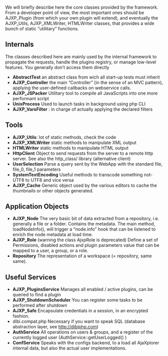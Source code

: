 We will briefly describe here the core classes provided by the framework. From a developer point of view, the most important ones should be AJXP_Plugin (from which your own plugin will extend), and eventually the AJXP_Utils, AJXP_XMLWriter, HTMLWriter classes, that provides a wide bunch of static “utilitary” functions.

## Internals
The classes described here are mainly used by the internal framework to propagate the requests, handle the plugins registry, or manage low-level features. You generally don’t access them directly

+ **AbstractTest** an abstract class from wich all start-up tests must inherit
+ **AJXP_Controller** the main “Controller” (in the sense of an MVC pattern), applying the user-defined callbacks on webservice calls.
+ **AJXP_JSPacker** Utilitary tool to compile all JavaScripts into one more performant script
+ **UnixProcess** Used to launch tasks in background using php CLI
+ **AJXP_VarsFilter** : in charge of actually applying the declared filters

## Tools
+ **AJXP_Utils**: lot of static methods, check the code
+ **AJXP_XMLWriter** static methods to manipulate XML output
+ **HTMLWriter** static methods to manipulate HTML output
+ **HttpClient** Object to send requests from the server to a remote http server. See also the http_class/ library (alternative client)
+ **UserSelection** Parse a query sent by the WebApp with the standard file, file_0, file_1 parameters
+ **SystemTextEncoding** Useful methods to transcode something not-UTF8 to UTF8 and vice versa
+ **AJXP_Cache** Generic object used by the various editors to cache the thumbnails or other objects generated.

## Application Objects
+ **AJXP_Node** The very basic bit of data extracted from a repository, i.e. generally a file or a folder. Contains the metadata. The main method, loadNodeInfo(), will trigger a “node.info” hook that can be listened to enrich the node metadata at load time.
+ **AJXP_Role** (warning the class AjxpRole is deprecated) Define a set of Permissions, disabled actions and plugin parameters value that can be mapped to a user, a group, or a role.
+ **Repository** The representation of a workspace (= repository, same same).

## Useful Services
+ **AJXP_PluginsService** Manages all enabled / active plugins, can be queried to find a plugin
+ **AJXP_ShutdownScheduler** You can register some tasks to be performed after shutdown
+ **AJXP_Safe** Encapsulate credentials in a session, in an encrypted fashion.
+ dibi.compat.php Necessary if you want to speak SQL (database abstraction layer, see http://dibiphp.com)
+ **AuthService** All operations on users & groups, and a register of the currently logged user (AuthService::getUserLogged() )
+ **ConfService** Speaks with the configs backend, to a load all AjaXplorer internal data, but also the actual user implementations.
